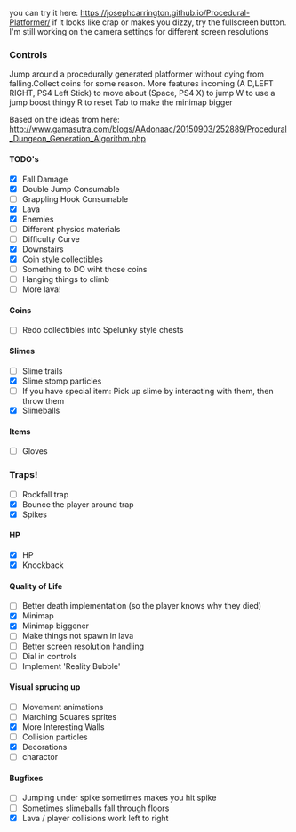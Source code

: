 you can try it here: https://josephcarrington.github.io/Procedural-Platformer/
if it looks like crap or makes you dizzy, try the fullscreen button. I'm still working on the camera settings for different screen resolutions

### Controls

Jump around a procedurally generated platformer without dying from falling.Collect coins for some reason. More features incoming
(A D,LEFT RIGHT, PS4 Left Stick) to move about
(Space, PS4 X) to jump
W to use a jump boost thingy
R to reset
Tab to make the minimap bigger

Based on the ideas from here: http://www.gamasutra.com/blogs/AAdonaac/20150903/252889/Procedural_Dungeon_Generation_Algorithm.php

#### TODO's
- [x] Fall Damage
- [x] Double Jump Consumable
- [ ] Grappling Hook Consumable
- [x] Lava
- [x] Enemies
- [ ] Different physics materials
- [ ] Difficulty Curve
- [x] Downstairs
- [x] Coin style collectibles
- [ ] Something to DO wiht those coins
- [ ] Hanging things to climb
- [ ] More lava!

#### Coins
- [ ] Redo collectibles into Spelunky style chests

#### Slimes
- [ ] Slime trails
- [x] Slime stomp particles
- [ ] If you have special item: Pick up slime by interacting with them, then throw them
- [x] Slimeballs

#### Items
- [ ] Gloves

### Traps!
- [ ] Rockfall trap
- [x] Bounce the player around trap
- [x] Spikes

#### HP
- [x] HP
- [x] Knockback

#### Quality of Life
- [ ] Better death implementation (so the player knows why they died)
- [x] Minimap
- [x] Minimap biggener
- [ ] Make things not spawn in lava
- [ ] Better screen resolution handling
- [ ] Dial in controls
- [ ] Implement 'Reality Bubble'

#### Visual sprucing up
- [ ] Movement animations
- [ ] Marching Squares sprites
- [x] More Interesting Walls
- [ ] Collision particles
- [x] Decorations
- [ ] charactor

#### Bugfixes
- [ ] Jumping under spike sometimes makes you hit spike
- [ ] Sometimes slimeballs fall through floors
- [x] Lava / player collisions work left to right